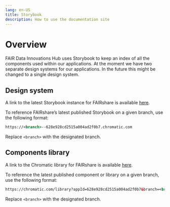 ```yaml
---
lang: en-US
title: Storybook
description: How to use the documentation site
---
```


# Overview

FAIR Data Innovations Hub uses Storybook to keep an index of all the components used within our applications. At the moment we have two separate design systems for our applications. In the future this might be changed to a single design system.

## Design system

A link to the latest Storybook instance for FAIRshare is available [here](https://main--628e928cd2515a004ad2f0b7.chromatic.com).

To reference FAIRshare’s latest published Storybook on a given branch, use the following format:

```xml
https://<branch>--628e928cd2515a004ad2f0b7.chromatic.com
```

Replace `<branch>` with the designated branch.

## Components library

A link to the Chromatic library for FAIRshare is available [here](https://chromatic.com/library?appId=628e928cd2515a004ad2f0b7&branch=main).

To reference the latest published component or library on a given branch, use the following format:

```xml
https://chromatic.com/library?appId=628e928cd2515a004ad2f0b7&branch=<branch>
```

Replace `<branch>` with the designated branch.
